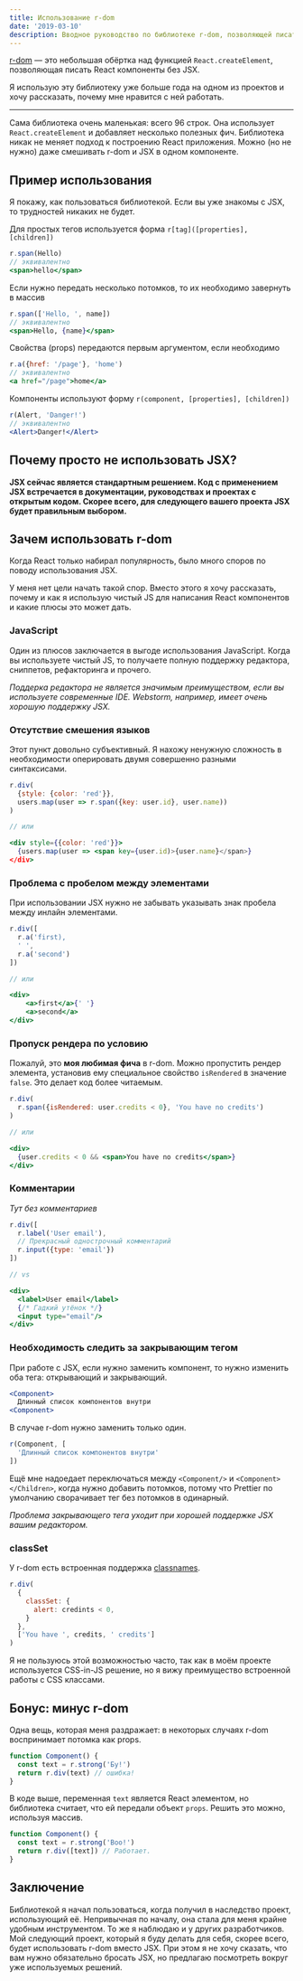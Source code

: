 ```yaml
---
title: Использование r-dom
date: '2019-03-10'
description: Вводное руководство по библиотеке r-dom, позволяющей писать ReactJS компоненты без JSX
---
```

[r-dom][r-dom] — это небольшая обёртка над функцией `React.createElement`, позволяющая писать
React компоненты без JSX.

Я использую эту библиотеку уже больше года на одном из проектов и хочу рассказать, почему
мне нравится с ней работать.

---

Сама библиотека очень маленькая: всего 96 строк. Она использует `React.createElement` и
добавляет несколько полезных фич.
Библиотека никак не меняет подход к построению React приложения. Можно (но не нужно) даже
смешивать r-dom и JSX в одном компоненте.

## Пример использования

Я покажу, как пользоваться библиотекой. Если вы уже знакомы с JSX, то трудностей никаких
не будет.


Для простых тегов используется форма `r[tag]([properties], [children])`

```jsx
r.span(Hello)
// эквивалентно
<span>hello</span>
```

Если нужно передать несколько потомков, то их необходимо завернуть в массив

```jsx
r.span(['Hello, ', name])
// эквивалентно
<span>Hello, {name}</span>
```

Свойства (props) передаются первым аргументом, если необходимо

```jsx
r.a({href: '/page'}, 'home')
// эквивалентно
<a href="/page">home</a>
```

Компоненты используют форму `r(component, [properties], [children])`

```jsx
r(Alert, 'Danger!')
// эквивалентно
<Alert>Danger!</Alert>
```

## Почему просто не использовать JSX?

**JSX сейчас является стандартным решением. Код с применением JSX встречается в
документации, руководствах и проектах с открытым кодом. Скорее всего, для следующего вашего проекта
JSX будет правильным выбором.**


## Зачем использовать r-dom

Когда React только набирал популярность, было много споров по поводу использования JSX.

У меня нет цели начать такой спор. Вместо этого я хочу рассказать, почему и как я использую
чистый JS для написания React компонентов и какие плюсы это может дать.

### JavaScript

Один из плюсов заключается в выгоде использования JavaScript.
Когда вы используете чистый JS, то получаете полную поддержку редактора, сниппетов,
рефакторинга и прочего.

*Поддерка редактора не является значимым преимуществом, если вы используете современные IDE.
Webstorm, например, имеет очень хорошую поддержку JSX.*

### Отсутствие смешения языков

Этот пункт довольно субъективный. Я нахожу ненужную сложность в необходимости оперировать
двумя совершенно разными синтаксисами.

```jsx
r.div(
  {style: {color: 'red'}},
  users.map(user => r.span({key: user.id}, user.name))
)

// или

<div style={{color: 'red'}}>
  {users.map(user => <span key={user.id)>{user.name}</span>}
</div>
```

### Проблема с пробелом между элементами

При использовании JSX нужно не забывать указывать знак пробела между инлайн элементами.

```jsx
r.div([
  r.a('first),
  ' ',
  r.a('second')
])

// или

<div>
    <a>first</a>{' '}
    <a>second</a>
</div>

```

### Пропуск рендера по условию

Пожалуй, это **моя любимая фича** в r-dom. Можно пропустить рендер элемента, установив ему
специальное свойство `isRendered` в значение `false`. Это делает код более читаемым.

```jsx
r.div(
  r.span({isRendered: user.credits < 0}, 'You have no credits')
)

// или

<div>
  {user.credits < 0 && <span>You have no credits</span>}
</div>
```

### Комментарии

*Тут без комментариев*

```jsx
r.div([
  r.label('User email'),
  // Прекрасный однострочный комментарий
  r.input({type: 'email'})
])

// vs

<div>
  <label>User email</label>
  {/* Гадкий утёнок */}
  <input type="email"/>
</div>
```

### Необходимость следить за закрывающим тегом

При работе с JSX, если нужно заменить компонент, то нужно изменить оба тега: открывающий
и закрывающий.

```jsx
<Component>
  Длинный список компонентов внутри
<Component>
```

В случае r-dom нужно заменить только один.

```jsx
r(Component, [
  'Длинный список компонентов внутри'
])
```

Ещё мне надоедает переключаться между `<Component/>` и `<Component></Children>`,
когда нужно добавить потомков, потому что Prettier по умолчанию сворачивает тег без
потомков в одинарный.

*Проблема закрывающего тега уходит при хорошей поддержке JSX вашим редактором.*

### classSet

У r-dom есть встроенная поддержка [classnames](https://www.npmjs.com/package/classnames).

```jsx
r.div(
  {
    classSet: {
      alert: credints < 0,
    }
  },
  ['You have ', credits, ' credits']
)
```

Я не пользуюсь этой возможностью часто, так как в моём проекте используется CSS-in-JS
решение, но я вижу преимущество встроенной работы с CSS классами.

## Бонус: минус r-dom

Одна вещь, которая меня раздражает: в некоторых случаях r-dom воспринимает потомка
как props.

```jsx
function Component() {
  const text = r.strong('Бу!')
  return r.div(text) // ошибка!
}
```

В коде выше, переменная `text` является React элементом, но библиотека считает, что ей
передали объект `props`. Решить это можно, используя массив.

```jsx
function Component() {
  const text = r.strong('Boo!')
  return r.div([text]) // Работает.
}
```

## Заключение

Библиотекой я начал пользоваться, когда получил в наследство проект, использующий её.
Непривычная по началу, она стала для меня крайне удобным инструментом. То же я наблюдаю
и у других разработчиков. Мой следующий проект, который я буду делать для себя, скорее
всего, будет использовать r-dom вместо JSX. При этом я не хочу сказать, что вам нужно
обязательно бросать JSX, но предлагаю посмотреть вокруг уже используемых решений.

[r-dom]: https://github.com/uber/r-dom
